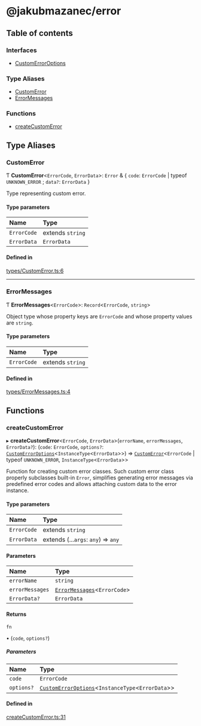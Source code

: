 # @jakubmazanec/error

## Table of contents

### Interfaces

- [CustomErrorOptions](interfaces/CustomErrorOptions.md)

### Type Aliases

- [CustomError](README.md#customerror)
- [ErrorMessages](README.md#errormessages)

### Functions

- [createCustomError](README.md#createcustomerror)

## Type Aliases

### CustomError

Ƭ **CustomError**<`ErrorCode`, `ErrorData`\>: `Error` & { `code`: `ErrorCode` \| typeof
`UNKNOWN_ERROR` ; `data?`: `ErrorData` }

Type representing custom error.

#### Type parameters

| Name        | Type             |
| :---------- | :--------------- |
| `ErrorCode` | extends `string` |
| `ErrorData` | `ErrorData`      |

#### Defined in

[types/CustomError.ts:6](https://github.com/jakubmazanec/js-tools/blob/6cd8f78/packages/error/src/types/CustomError.ts#L6)

---

### ErrorMessages

Ƭ **ErrorMessages**<`ErrorCode`\>: `Record`<`ErrorCode`, `string`\>

Object type whose property keys are `ErrorCode` and whose property values are `string`.

#### Type parameters

| Name        | Type             |
| :---------- | :--------------- |
| `ErrorCode` | extends `string` |

#### Defined in

[types/ErrorMessages.ts:4](https://github.com/jakubmazanec/js-tools/blob/6cd8f78/packages/error/src/types/ErrorMessages.ts#L4)

## Functions

### createCustomError

▸ **createCustomError**<`ErrorCode`, `ErrorData`\>(`errorName`, `errorMessages`, `ErrorData?`):
(`code`: `ErrorCode`, `options?`:
[`CustomErrorOptions`](interfaces/CustomErrorOptions.md)<`InstanceType`<`ErrorData`\>\>) =>
[`CustomError`](README.md#customerror)<`ErrorCode` \| typeof `UNKNOWN_ERROR`,
`InstanceType`<`ErrorData`\>\>

Function for creating custom error classes. Such custom error class properly subclasses built-in
`Error`, simplifies generating error messages via predefined error codes and allows attaching custom
data to the error instance.

#### Type parameters

| Name        | Type                                |
| :---------- | :---------------------------------- |
| `ErrorCode` | extends `string`                    |
| `ErrorData` | extends (...`args`: `any`) => `any` |

#### Parameters

| Name            | Type                                                     |
| :-------------- | :------------------------------------------------------- |
| `errorName`     | `string`                                                 |
| `errorMessages` | [`ErrorMessages`](README.md#errormessages)<`ErrorCode`\> |
| `ErrorData?`    | `ErrorData`                                              |

#### Returns

`fn`

• (`code`, `options?`)

##### Parameters

| Name       | Type                                                                                    |
| :--------- | :-------------------------------------------------------------------------------------- |
| `code`     | `ErrorCode`                                                                             |
| `options?` | [`CustomErrorOptions`](interfaces/CustomErrorOptions.md)<`InstanceType`<`ErrorData`\>\> |

#### Defined in

[createCustomError.ts:31](https://github.com/jakubmazanec/js-tools/blob/6cd8f78/packages/error/src/createCustomError.ts#L31)
